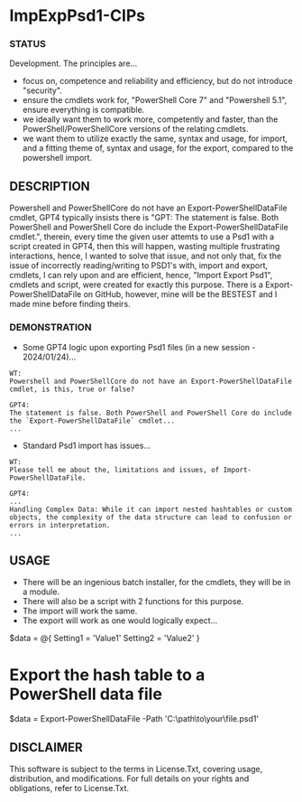 # ImpExpPsd1-ClPs

### STATUS
Development. The principles are...
- focus on, competence and reliability and efficiency, but do not introduce "security".
- ensure the cmdlets work for, "PowerShell Core 7" and "Powershell 5.1", ensure everything is compatible.
- we ideally want them to work more, competently and faster, than the PowerShell/PowerShellCore versions of the relating cmdlets.
- we want them to utilize exactly the same, syntax and usage, for import, and a fitting theme of, syntax and usage, for the export, compared to the powershell import. 

## DESCRIPTION
Powershell and PowerShellCore do not have an Export-PowerShellDataFile cmdlet, GPT4 typically insists there is "GPT: The statement is false. Both PowerShell and PowerShell Core do include the Export-PowerShellDataFile cmdlet.", therein, every time the given user attemts to use a Psd1 with a script created in GPT4, then this will happen, wasting multiple frustrating interactions, hence, I wanted to solve that issue, and not only that, fix the issue of incorrectly reading/writing to PSD1's with, import and export, cmdlets, I can rely upon and are efficient, hence, "Import Export Psd1", cmdlets and script, were created for exactly this purpose. There is a Export-PowerShellDataFile on GitHub, however, mine will be the BESTEST and I made mine before finding theirs.

### DEMONSTRATION
- Some GPT4 logic upon exporting Psd1 files (in a new session - 2024/01/24)...
```
WT:
Powershell and PowerShellCore do not have an Export-PowerShellDataFile cmdlet, is this, true or false?

GPT4:
The statement is false. Both PowerShell and PowerShell Core do include the `Export-PowerShellDataFile` cmdlet...
...
```
- Standard Psd1 import has issues...
```
WT:
Please tell me about the, limitations and issues, of Import-PowerShellDataFile.

GPT4: 
...
Handling Complex Data: While it can import nested hashtables or custom objects, the complexity of the data structure can lead to confusion or errors in interpretation.
...
```

## USAGE
- There will be an ingenious batch installer, for the cmdlets, they will be in a module.
- There will also be a script with 2 functions for this purpose.
- The import will work the same.
- The export will work as one would logically expect...

$data = @{
    Setting1 = 'Value1'
    Setting2 = 'Value2'
}
# Export the hash table to a PowerShell data file
$data = Export-PowerShellDataFile -Path 'C:\path\to\your\file.psd1'

## DISCLAIMER
This software is subject to the terms in License.Txt, covering usage, distribution, and modifications. For full details on your rights and obligations, refer to License.Txt.


